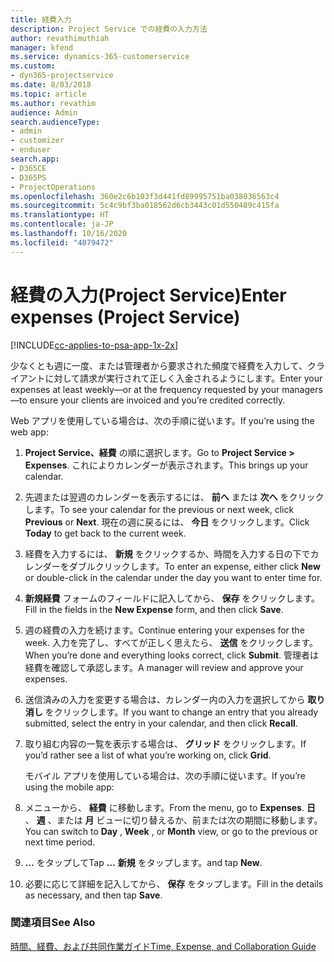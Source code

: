 ```yaml
---
title: 経費入力
description: Project Service での経費の入力方法
author: revathimuthiah
manager: kfend
ms.service: dynamics-365-customerservice
ms.custom:
- dyn365-projectservice
ms.date: 8/03/2018
ms.topic: article
ms.author: revathim
audience: Admin
search.audienceType:
- admin
- customizer
- enduser
search.app:
- D365CE
- D365PS
- ProjectOperations
ms.openlocfilehash: 360e2c6b103f3d441fd89995751ba038036563c4
ms.sourcegitcommit: 5c4c9bf3ba018562d6cb3443c01d550489c415fa
ms.translationtype: HT
ms.contentlocale: ja-JP
ms.lasthandoff: 10/16/2020
ms.locfileid: "4079472"
---
```

# <a name="enter-expenses-project-service"></a><span data-ttu-id="9f69e-103">経費の入力(Project Service)</span><span class="sxs-lookup"><span data-stu-id="9f69e-103">Enter expenses (Project Service)</span></span>

[!INCLUDE[cc-applies-to-psa-app-1x-2x](../includes/cc-applies-to-psa-app-1x-2x.md)]

<span data-ttu-id="9f69e-104">少なくとも週に一度、または管理者から要求された頻度で経費を入力して、クライアントに対して請求が実行されて正しく入金されるようにします。</span><span class="sxs-lookup"><span data-stu-id="9f69e-104">Enter your expenses at least weekly—or at the frequency requested by your managers—to ensure your clients are invoiced and you’re credited correctly.</span></span>  
  
 <span data-ttu-id="9f69e-105">Web アプリを使用している場合は、次の手順に従います。</span><span class="sxs-lookup"><span data-stu-id="9f69e-105">If you’re using the web app:</span></span>  
  
1. <span data-ttu-id="9f69e-106">**Project Service、経費** の順に選択します。</span><span class="sxs-lookup"><span data-stu-id="9f69e-106">Go to **Project Service > Expenses**.</span></span> <span data-ttu-id="9f69e-107">これによりカレンダーが表示されます。</span><span class="sxs-lookup"><span data-stu-id="9f69e-107">This brings up your calendar.</span></span>  
  
2. <span data-ttu-id="9f69e-108">先週または翌週のカレンダーを表示するには、 **前へ** または **次へ** をクリックします。</span><span class="sxs-lookup"><span data-stu-id="9f69e-108">To see your calendar for the previous or next week, click **Previous** or **Next**.</span></span> <span data-ttu-id="9f69e-109">現在の週に戻るには、 **今日** をクリックします。</span><span class="sxs-lookup"><span data-stu-id="9f69e-109">Click **Today** to get back to the current week.</span></span>  
  
3. <span data-ttu-id="9f69e-110">経費を入力するには、 **新規** をクリックするか、時間を入力する日の下でカレンダーをダブルクリックします。</span><span class="sxs-lookup"><span data-stu-id="9f69e-110">To enter an expense, either click **New** or double-click in the calendar under the day you want to enter time for.</span></span>  
  
4. <span data-ttu-id="9f69e-111">**新規経費** フォームのフィールドに記入してから、 **保存** をクリックします。</span><span class="sxs-lookup"><span data-stu-id="9f69e-111">Fill in the fields in the **New Expense** form, and then click **Save**.</span></span>  
  
5. <span data-ttu-id="9f69e-112">週の経費の入力を続けます。</span><span class="sxs-lookup"><span data-stu-id="9f69e-112">Continue entering your expenses for the week.</span></span> <span data-ttu-id="9f69e-113">入力を完了し、すべてが正しく思えたら、 **送信** をクリックします。</span><span class="sxs-lookup"><span data-stu-id="9f69e-113">When you’re done and everything looks correct, click **Submit**.</span></span> <span data-ttu-id="9f69e-114">管理者は経費を確認して承認します。</span><span class="sxs-lookup"><span data-stu-id="9f69e-114">A manager will review and approve your expenses.</span></span>  
  
6. <span data-ttu-id="9f69e-115">送信済みの入力を変更する場合は、カレンダー内の入力を選択してから **取り消し** をクリックします。</span><span class="sxs-lookup"><span data-stu-id="9f69e-115">If you want to change an entry that you already submitted, select the entry in your calendar, and then click **Recall**.</span></span>  
  
7. <span data-ttu-id="9f69e-116">取り組む内容の一覧を表示する場合は、 **グリッド** をクリックします。</span><span class="sxs-lookup"><span data-stu-id="9f69e-116">If you’d rather see a list of what you’re working on, click **Grid**.</span></span>  
  
   <span data-ttu-id="9f69e-117">モバイル アプリを使用している場合は、次の手順に従います。</span><span class="sxs-lookup"><span data-stu-id="9f69e-117">If you’re using the mobile app:</span></span>  
  
8. <span data-ttu-id="9f69e-118">メニューから、 **経費** に移動します。</span><span class="sxs-lookup"><span data-stu-id="9f69e-118">From the menu, go to **Expenses**.</span></span>     <span data-ttu-id="9f69e-119">**日** 、 **週** 、または **月** ビューに切り替えるか、前または次の期間に移動します。</span><span class="sxs-lookup"><span data-stu-id="9f69e-119">You can switch to **Day** , **Week** , or **Month** view, or go to the previous or next time period.</span></span>  
  
9. <span data-ttu-id="9f69e-120">**…** をタップして</span><span class="sxs-lookup"><span data-stu-id="9f69e-120">Tap **…**</span></span> <span data-ttu-id="9f69e-121">**新規** をタップします。</span><span class="sxs-lookup"><span data-stu-id="9f69e-121">and tap **New**.</span></span>  
  
10. <span data-ttu-id="9f69e-122">必要に応じて詳細を記入してから、 **保存** をタップします。</span><span class="sxs-lookup"><span data-stu-id="9f69e-122">Fill in the details as necessary, and then tap **Save**.</span></span>  
  
### <a name="see-also"></a><span data-ttu-id="9f69e-123">関連項目</span><span class="sxs-lookup"><span data-stu-id="9f69e-123">See Also</span></span>  
 [<span data-ttu-id="9f69e-124">時間、経費、および共同作業ガイド</span><span class="sxs-lookup"><span data-stu-id="9f69e-124">Time, Expense, and Collaboration Guide</span></span>](../psa/time-expense-collaboration-guide.md)
